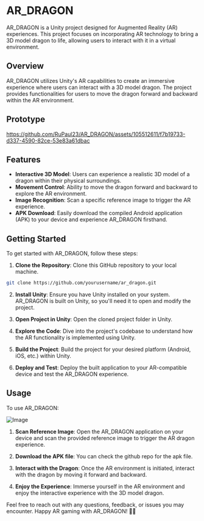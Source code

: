 # AR_DRAGON

AR_DRAGON is a Unity project designed for Augmented Reality (AR) experiences. This project focuses on incorporating AR technology to bring a 3D model dragon to life, allowing users to interact with it in a virtual environment.

## Overview

AR_DRAGON utilizes Unity's AR capabilities to create an immersive experience where users can interact with a 3D model dragon. The project provides functionalities for users to move the dragon forward and backward within the AR environment.

## Prototype

https://github.com/RuPaul23/AR_DRAGON/assets/105512611/f7b19733-d337-4590-82ce-53e83a61dbac


## Features

- **Interactive 3D Model**: Users can experience a realistic 3D model of a dragon within their physical surroundings.
- **Movement Control**: Ability to move the dragon forward and backward to explore the AR environment.
- **Image Recognition**: Scan a specific reference image to trigger the AR experience.
- **APK Download**: Easily download the compiled Android application (APK) to your device and experience AR_DRAGON firsthand.

## Getting Started

To get started with AR_DRAGON, follow these steps:

1. **Clone the Repository**: Clone this GitHub repository to your local machine.

```bash
git clone https://github.com/yourusername/ar_dragon.git
```

2. **Install Unity**: Ensure you have Unity installed on your system. AR_DRAGON is built on Unity, so you'll need it to open and modify the project.

3. **Open Project in Unity**: Open the cloned project folder in Unity.

4. **Explore the Code**: Dive into the project's codebase to understand how the AR functionality is implemented using Unity.

5. **Build the Project**: Build the project for your desired platform (Android, iOS, etc.) within Unity.

6. **Deploy and Test**: Deploy the built application to your AR-compatible device and test the AR_DRAGON experience.

## Usage

To use AR_DRAGON:

![Image](https://github.com/RuPaul23/AR_DRAGON/assets/105512611/ae0f904f-17cc-4a98-b716-9862c386f4a2)


1. **Scan Reference Image**: Open the AR_DRAGON application on your device and scan the provided reference image to trigger the AR dragon experience.

2. **Download the APK file**: You can check the github repo for the apk file. 

3. **Interact with the Dragon**: Once the AR environment is initiated, interact with the dragon by moving it forward and backward.

4. **Enjoy the Experience**: Immerse yourself in the AR environment and enjoy the interactive experience with the 3D model dragon.


Feel free to reach out with any questions, feedback, or issues you may encounter. Happy AR gaming with AR_DRAGON! 🐉✨
